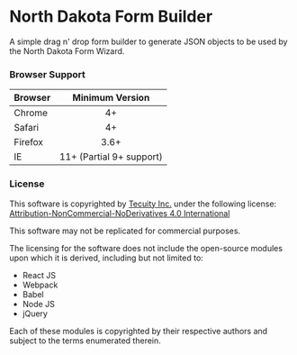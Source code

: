 # North Dakota Form Builder
A simple drag n' drop form builder to generate JSON objects to be used by the North Dakota Form Wizard.

### Browser Support
| Browser       | Minimum Version |
| ------------- |:---------------:|
| Chrome        | 4+              |
| Safari        | 4+              |
| Firefox       | 3.6+            |
| IE            | 11+ (Partial 9+ support)|

### License
This software is copyrighted by [Tecuity Inc.](http://www.tecuity.com) under the following license:
[Attribution-NonCommercial-NoDerivatives 4.0 International](https://creativecommons.org/licenses/by-nc-nd/4.0/)

This software may not be replicated for commercial purposes.

The licensing for the software does not include the open-source modules upon which it is derived, including but not limited to:
* React JS
* Webpack
* Babel
* Node JS
* jQuery

Each of these modules is copyrighted by their respective authors and subject to the terms enumerated therein.
